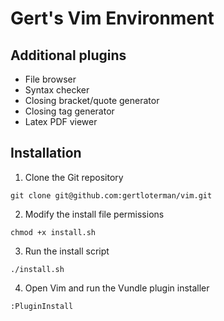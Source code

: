 # Gert's Vim Environment

## Additional plugins

- File browser
- Syntax checker
- Closing bracket/quote generator
- Closing tag generator
- Latex PDF viewer

## Installation

1. Clone the Git repository

```
git clone git@github.com:gertloterman/vim.git
```

2. Modify the install file permissions

```
chmod +x install.sh
```

3. Run the install script

```
./install.sh
```

4. Open Vim and run the Vundle plugin installer

```
:PluginInstall
```

